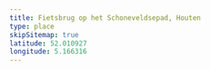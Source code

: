 ```yaml
---
title: Fietsbrug op het Schoneveldsepad, Houten
type: place
skipSitemap: true
latitude: 52.010927
longitude: 5.166316
---
```

